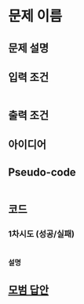 # 문제 이름

## 문제 설명

## 입력 조건

```

```

## 출력 조건

## 아이디어

## Pseudo-code

```python

```

## 코드

### 1차시도 (성공/실패)

```python

```

#### 설명

## [모범 답안](https://github.com/ndb796/python-for-coding-test/blob/master/10/7.py)

```python

```